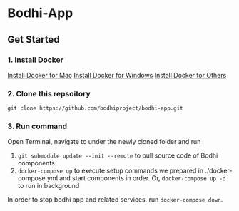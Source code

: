 # Bodhi-App

## Get Started

### 1. Install Docker
[Install Docker for Mac](https://docs.docker.com/docker-for-mac/install/#install-and-run-docker-for-mac)
[Install Docker for Windows](https://docs.docker.com/docker-for-windows/install/)
[Install Docker for Others](https://docs.docker.com/engine/installation/#desktop)

### 2. Clone this repsoitory
`git clone https://github.com/bodhiproject/bodhi-app.git`

### 3. Run command
Open Terminal, navigate to under the newly cloned folder and run 
1. `git submodule update --init --remote` to pull source code of Bodhi components
2. `docker-compose up` to execute setup commands we prepared in ./docker-compose.yml and start components in order. Or, `docker-compose up -d` to run in background

In order to stop bodhi app and related services, run `docker-compose down`.
